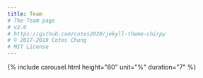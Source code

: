 ```yaml
---
title: Team
# The Team page
# v2.0
# https://github.com/cotes2020/jekyll-theme-chirpy
# © 2017-2019 Cotes Chung
# MIT License
---
```

  
  {% include carousel.html height="60"  unit="%" duration="7" %}
